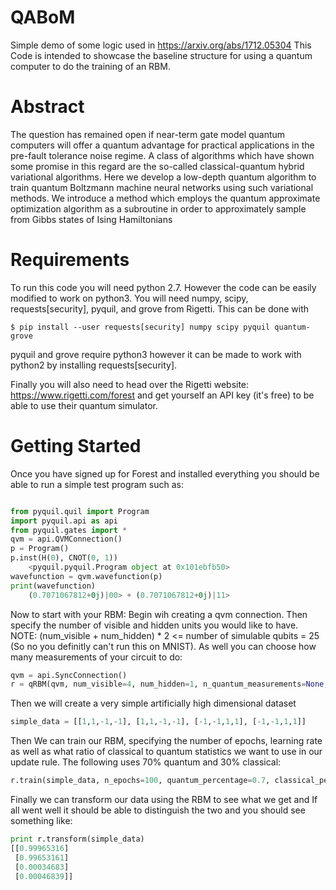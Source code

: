 # QABoM
Simple demo of some logic used in https://arxiv.org/abs/1712.05304 This Code is intended to showcase the baseline structure for using a quantum computer to do the training of an RBM. 

# Abstract
The question has remained open if near-term gate model quantum computers will offer a quantum
advantage for practical applications in the pre-fault tolerance noise regime. A class of algorithms
which have shown some promise in this regard are the so-called classical-quantum hybrid variational
algorithms. Here we develop a low-depth quantum algorithm to train quantum Boltzmann
machine neural networks using such variational methods. We introduce a method which employs
the quantum approximate optimization algorithm as a subroutine in order to approximately sample
from Gibbs states of Ising Hamiltonians

# Requirements
To run this code you will need python 2.7. However the code can be easily modified to work on python3. You will need numpy, scipy, requests[security], pyquil, and grove from Rigetti. This can be done with

  ```$ pip install --user requests[security] numpy scipy pyquil quantum-grove```
  
pyquil and grove require python3 however it can be made to work with python2 by installing requests[security].

Finally you will also need to head over the Rigetti website: https://www.rigetti.com/forest and get yourself an API key (it's free) to be able to use their quantum simulator.

# Getting Started

Once you have signed up for Forest and installed everything you should be able to run a simple test program such as:

```python

from pyquil.quil import Program
import pyquil.api as api
from pyquil.gates import *
qvm = api.QVMConnection()
p = Program()
p.inst(H(0), CNOT(0, 1))
    <pyquil.pyquil.Program object at 0x101ebfb50>
wavefunction = qvm.wavefunction(p)
print(wavefunction)
    (0.7071067812+0j)|00> + (0.7071067812+0j)|11>
 ```
 
 Now to start with your RBM:
 Begin wih creating a qvm connection.
 Then specify the number of visible and hidden units you would like to have. NOTE: (num_visible + num_hidden) * 2 <= number of simulable qubits = 25 (So no you definitly can't run this on MNIST). As well you can choose how many measurements of your circuit to do:
 
 ```python
qvm = api.SyncConnection()
r = qRBM(qvm, num_visible=4, num_hidden=1, n_quantum_measurements=None, verbose=False)
```

Then we will create a very simple artificially high dimensional dataset

```python
simple_data = [[1,1,-1,-1], [1,1,-1,-1], [-1,-1,1,1], [-1,-1,1,1]]
```

Then We can train our RBM, specifying the number of epochs, learning rate as well as what ratio of classical to quantum statistics we want to use in our update rule. The following uses 70% quantum and 30% classical:
```python
r.train(simple_data, n_epochs=100, quantum_percentage=0.7, classical_percentage=0.3)
```
Finally we can transform our data using the RBM to see what we get and If all went well it should be able to distinguish the two and you should see something like:

```python
print r.transform(simple_data)
[[0.99965316]
 [0.99653161]
 [0.00034683]
 [0.00046839]]

```

